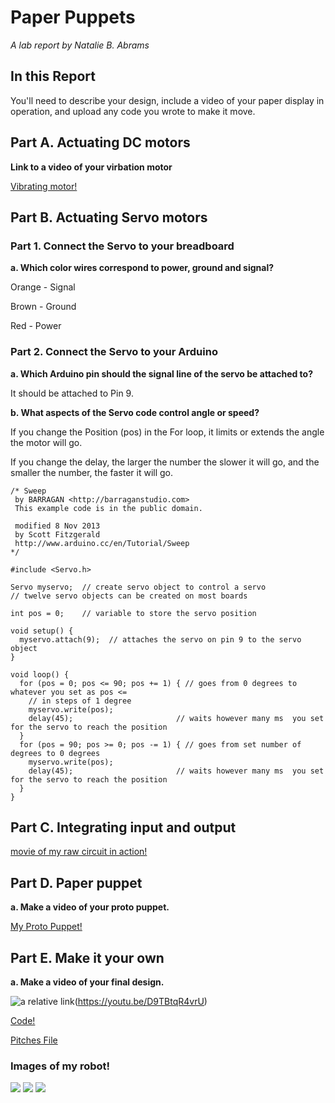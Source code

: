 # Paper Puppets

*A lab report by Natalie B. Abrams*

## In this Report

You'll need to describe your design, include a video of your paper display in operation, and upload any code you wrote to make it move.

## Part A. Actuating DC motors

**Link to a video of your virbation motor**

[Vibrating motor!](https://youtu.be/3ppwq9WGGUE)

## Part B. Actuating Servo motors

### Part 1. Connect the Servo to your breadboard

**a. Which color wires correspond to power, ground and signal?**

Orange - Signal

Brown - Ground

Red - Power


### Part 2. Connect the Servo to your Arduino

**a. Which Arduino pin should the signal line of the servo be attached to?**

It should be attached to Pin 9.


**b. What aspects of the Servo code control angle or speed?**

If you change the Position (pos) in the For loop, it limits or extends the angle the motor will go. 

If you change the delay, the larger the number the slower it will go, and the smaller the number, 
the faster it will go. 


```
/* Sweep
 by BARRAGAN <http://barraganstudio.com>
 This example code is in the public domain.

 modified 8 Nov 2013
 by Scott Fitzgerald
 http://www.arduino.cc/en/Tutorial/Sweep
*/

#include <Servo.h>

Servo myservo;  // create servo object to control a servo
// twelve servo objects can be created on most boards

int pos = 0;    // variable to store the servo position

void setup() {
  myservo.attach(9);  // attaches the servo on pin 9 to the servo object
}

void loop() {
  for (pos = 0; pos <= 90; pos += 1) { // goes from 0 degrees to whatever you set as pos <=
    // in steps of 1 degree
    myservo.write(pos);              
    delay(45);                       // waits however many ms  you set for the servo to reach the position
  }
  for (pos = 90; pos >= 0; pos -= 1) { // goes from set number of degrees to 0 degrees
    myservo.write(pos);              
    delay(45);                       // waits however many ms  you set for the servo to reach the position
  }
}
```

## Part C. Integrating input and output

[movie of my raw circuit in action!](https://youtu.be/ckV_xu6D-Ac)

## Part D. Paper puppet

**a. Make a video of your proto puppet.**

[My Proto Puppet!](https://youtu.be/ZPeaWrhV6HY)

## Part E. Make it your own

**a. Make a video of your final design.**

![a relative link](./robot.jpg)(https://youtu.be/D9TBtqR4vrU)
 
 [Code!](./mySweep2.ino)
 
 [Pitches File](./pitches.h)
 
 ### Images of my robot!
 
 ![](4-1.JPG)
 ![](4-2.JPG)
 ![](4-3.JPG)
